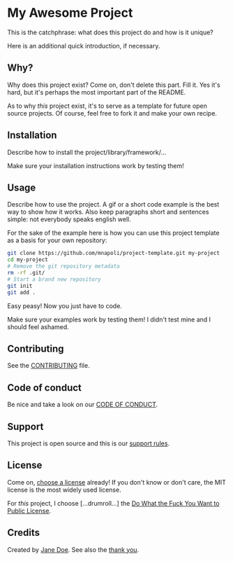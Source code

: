 # My Awesome Project

This is the catchphrase: what does this project do and how is it unique?

Here is an additional quick introduction, if necessary.

## Why?

Why does this project exist? Come on, don't delete this part. Fill it. Yes it's hard, but it's perhaps the most important part of the README.

As to why *this* project exist, it's to serve as a template for future open source projects. Of course, feel free to fork it and make your own recipe.

## Installation

Describe how to install the project/library/framework/…

Make sure your installation instructions work by testing them!

## Usage

Describe how to use the project. A gif or a short code example is the best way to show how it works. Also keep paragraphs short and sentences simple: not everybody speaks english well.

For the sake of the example here is how you can use this project template as a basis for your own repository:

```bash
git clone https://github.com/mnapoli/project-template.git my-project
cd my-project
# Remove the git repository metadata
rm -rf .git/
# Start a brand new repository
git init
git add .
```

Easy peasy! Now you just have to code.

Make sure your examples work by testing them! I didn't test mine and I should feel ashamed.

## Contributing

See the [CONTRIBUTING](docs/CONTRIBUTING.md) file.

## Code of conduct

Be nice and take a look on our [CODE OF CONDUCT](docs/CODE_OF_CONDUCT.md).

## Support

This project is open source and this is our [support rules](docs/SUPPORT.md).

## License

Come on, [choose a license](http://choosealicense.com/) already! If you don't know or don't care, the MIT license is the most widely used license.

For *this* project, I choose […drumroll…] the [Do What the Fuck You Want to Public License](http://www.wtfpl.net/).

## Credits

Created by [Jane Doe](https://dev.null).
See also the [thank you](/docs/thank-you.md).
